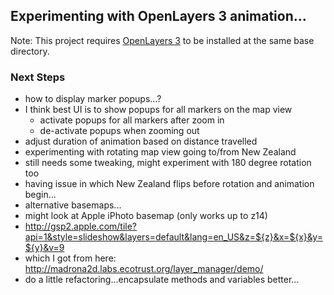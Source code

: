 ## Experimenting with OpenLayers 3 animation...

Note:  This project requires [OpenLayers 3](https://github.com/openlayers/ol3/releases) to be installed at the same base directory.  

### Next Steps
* how to display marker popups...?
 * I think best UI is to show popups for all markers on the map view
    * activate popups for all markers after zoom in
    * de-activate popups when zooming out
* adjust duration of animation based on distance travelled
* experimenting with rotating map view going to/from New Zealand 
 * still needs some tweaking, might experiment with 180 degree rotation too
 * having issue in which New Zealand flips before rotation and animation begin...
* alternative basemaps...
 * might look at Apple iPhoto basemap (only works up to z14)
 * http://gsp2.apple.com/tile?api=1&style=slideshow&layers=default&lang=en_US&z=${z}&x=${x}&y=${y}&v=9 
 * which I got from here: http://madrona2d.labs.ecotrust.org/layer_manager/demo/
* do a little refactoring...encapsulate methods and variables better...
